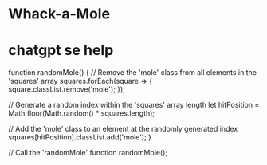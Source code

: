 # Whack-a-Mole

<h1>chatgpt se help</h1>

function randomMole() {
  // Remove the 'mole' class from all elements in the 'squares' array
  squares.forEach(square => {
    square.classList.remove('mole');
  });

  // Generate a random index within the 'squares' array length
  let hitPosition = Math.floor(Math.random() * squares.length);

  // Add the 'mole' class to an element at the randomly generated index
  squares[hitPosition].classList.add('mole');
}

// Call the 'randomMole' function
randomMole();
